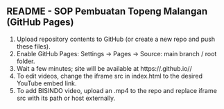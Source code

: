 README - SOP Pembuatan Topeng Malangan (GitHub Pages)
----------------------------------------------------
1) Upload repository contents to GitHub (or create a new repo and push these files).
2) Enable GitHub Pages: Settings -> Pages -> Source: main branch / root folder.
3) Wait a few minutes; site will be available at https://<your-username>.github.io/<repo>/
4) To edit videos, change the iframe src in index.html to the desired YouTube embed link.
5) To add BISINDO video, upload an .mp4 to the repo and replace iframe src with its path or host externally.
